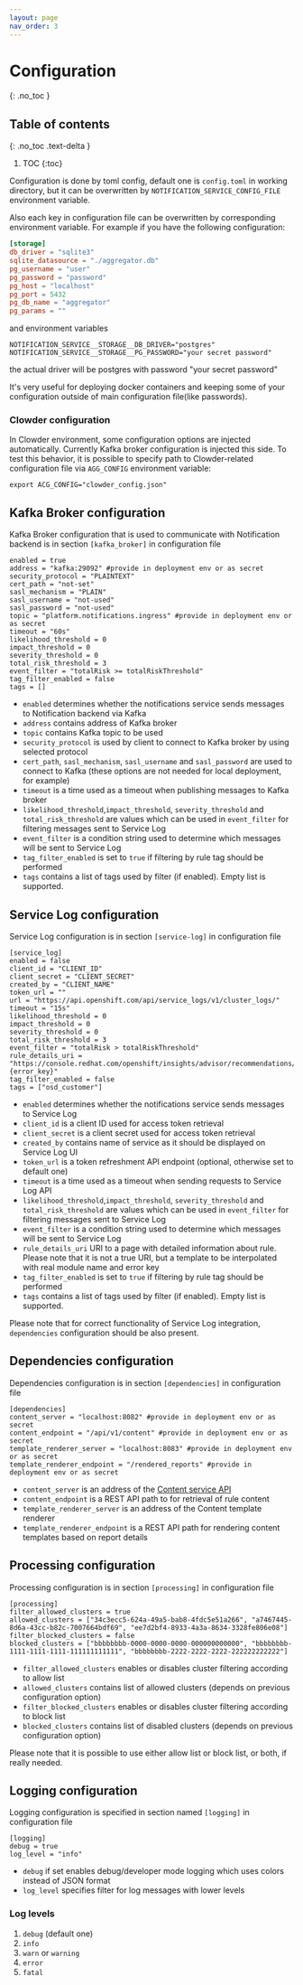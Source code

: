```yaml
---
layout: page
nav_order: 3
---
```

# Configuration
{: .no_toc }

## Table of contents
{: .no_toc .text-delta }

1. TOC
{:toc}

Configuration is done by toml config, default one is `config.toml` in working
directory, but it can be overwritten by `NOTIFICATION_SERVICE_CONFIG_FILE`
environment variable.

Also each key in configuration file can be overwritten by corresponding
environment variable. For example if you have the following configuration:

```toml
[storage]
db_driver = "sqlite3"
sqlite_datasource = "./aggregator.db"
pg_username = "user"
pg_password = "password"
pg_host = "localhost"
pg_port = 5432
pg_db_name = "aggregator"
pg_params = ""
```

and environment variables

```shell
NOTIFICATION_SERVICE__STORAGE__DB_DRIVER="postgres"
NOTIFICATION_SERVICE__STORAGE__PG_PASSWORD="your secret password"
```

the actual driver will be postgres with password "your secret password"

It's very useful for deploying docker containers and keeping some of your configuration
outside of main configuration file(like passwords).

### Clowder configuration

In Clowder environment, some configuration options are injected automatically.
Currently Kafka broker configuration is injected this side. To test this
behavior, it is possible to specify path to Clowder-related configuration file
via `AGG_CONFIG` environment variable:

```
export ACG_CONFIG="clowder_config.json"
```

## Kafka Broker configuration

Kafka Broker configuration that is used to communicate with Notification backend is in section `[kafka_broker]` in configuration file

```
enabled = true
address = "kafka:29092" #provide in deployment env or as secret
security_protocol = "PLAINTEXT"
cert_path = "not-set"
sasl_mechanism = "PLAIN"
sasl_username = "not-used"
sasl_password = "not-used"
topic = "platform.notifications.ingress" #provide in deployment env or as secret
timeout = "60s"
likelihood_threshold = 0
impact_threshold = 0
severity_threshold = 0
total_risk_threshold = 3
event_filter = "totalRisk >= totalRiskThreshold"
tag_filter_enabled = false
tags = []
```

- `enabled` determines whether the notifications service sends messages to Notification backend via Kafka
- `address` contains address of Kafka broker
- `topic` contains Kafka topic to be used
- `security_protocol` is used by client to connect to Kafka broker by using selected protocol
- `cert_path`, `sasl_mechanism`, `sasl_username` and `sasl_password` are used to connect to Kafka (these options are not needed for local deployment, for example)
- `timeout` is a time used as a timeout when publishing messages to Kafka broker
- `likelihood_threshold`,`impact_threshold`, `severity_threshold` and `total_risk_threshold` are values which can be used in `event_filter` for filtering messages sent to Service Log
- `event_filter` is a condition string used to determine which messages will be sent to Service Log
- `tag_filter_enabled` is set to `true` if filtering by rule tag should be performed
- `tags` contains a list of tags used by filter (if enabled). Empty list is supported.

## Service Log configuration

Service Log configuration is in section `[service-log]` in configuration file

```
[service_log]
enabled = false
client_id = "CLIENT_ID"
client_secret = "CLIENT_SECRET"
created_by = "CLIENT_NAME"
token_url = ""
url = "https://api.openshift.com/api/service_logs/v1/cluster_logs/"
timeout = "15s"
likelihood_threshold = 0
impact_threshold = 0
severity_threshold = 0
total_risk_threshold = 3
event_filter = "totalRisk > totalRiskThreshold"
rule_details_uri = "https://console.redhat.com/openshift/insights/advisor/recommendations/{module}|{error_key}"
tag_filter_enabled = false
tags = ["osd_customer"]
```

- `enabled` determines whether the notifications service sends messages to Service Log
- `client_id` is a client ID used for access token retrieval
- `client_secret` is a client secret used for access token retrieval
- `created_by` contains name of service as it should be displayed on Service Log UI
- `token_url` is a token refreshment API endpoint (optional, otherwise set to default one)
- `timeout` is a time used as a timeout when sending requests to Service Log API
- `likelihood_threshold`,`impact_threshold`, `severity_threshold` and `total_risk_threshold` are values which can be used in `event_filter` for filtering messages sent to Service Log
- `event_filter` is a condition string used to determine which messages will be sent to Service Log
- `rule_details_uri` URI to a page with detailed information about rule. Please note that it is not a true URI, but a template to be interpolated with real module name and error key
- `tag_filter_enabled` is set to `true` if filtering by rule tag should be performed
- `tags` contains a list of tags used by filter (if enabled). Empty list is supported.

Please note that for correct functionality of Service Log integration, `dependencies` configuration should be also present.

## Dependencies configuration

Dependencies configuration is in section `[dependencies]` in configuration file

```
[dependencies]
content_server = "localhost:8082" #provide in deployment env or as secret
content_endpoint = "/api/v1/content" #provide in deployment env or as secret
template_renderer_server = "localhost:8083" #provide in deployment env or as secret
template_renderer_endpoint = "/rendered_reports" #provide in deployment env or as secret
```

- `content_server` is an address of the [Content service API](https://github.com/RedHatInsights/insights-content-service)
- `content_endpoint` is a REST API path to for retrieval of rule content
- `template_renderer_server` is an address of the Content template renderer
- `template_renderer_endpoint` is a REST API path for rendering content templates based on report details

## Processing configuration

Processing configuration is in section `[processing]` in configuration file

```
[processing]
filter_allowed_clusters = true
allowed_clusters = ["34c3ecc5-624a-49a5-bab8-4fdc5e51a266", "a7467445-8d6a-43cc-b82c-7007664bdf69", "ee7d2bf4-8933-4a3a-8634-3328fe806e08"]
filter_blocked_clusters = false
blocked_clusters = ["bbbbbbbb-0000-0000-0000-000000000000", "bbbbbbbb-1111-1111-1111-111111111111", "bbbbbbbb-2222-2222-2222-222222222222"]
```

- `filter_allowed_clusters` enables or disables cluster filtering according to allow list
- `allowed_clusters` contains list of allowed clusters (depends on previous configuration option)
- `filter_blocked_clusters` enables or disables cluster filtering according to block list
- `blocked_clusters` contains list of disabled clusters (depends on previous configuration option)

Please note that it is possible to use either allow list or block list, or both, if really needed.


## Logging configuration

Logging configuration is specified in section named `[logging]` in configuration file

```
[logging]
debug = true
log_level = "info"
```

- `debug` if set enables debug/developer mode logging which uses colors instead of JSON format
- `log_level` specifies filter for log messages with lower levels

### Log levels

1. `debug` (default one)
1. `info`
1. `warn` or `warning`
1. `error`
1. `fatal`
